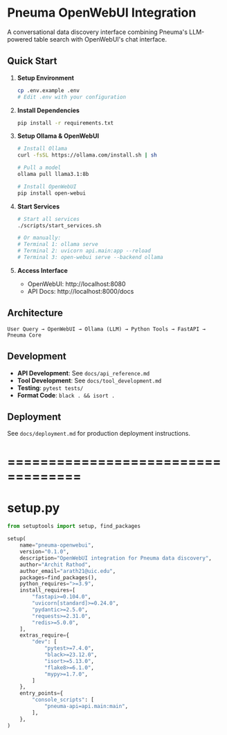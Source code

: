 # Pneuma OpenWebUI Integration

A conversational data discovery interface combining Pneuma's LLM-powered table search with OpenWebUI's chat interface.

## Quick Start

1. **Setup Environment**

    ```bash copy
    cp .env.example .env
    # Edit .env with your configuration
    ```

2. **Install Dependencies**

    ```bash copy
    pip install -r requirements.txt
    ```

3. **Setup Ollama & OpenWebUI**

    ```bash copy
    # Install Ollama
    curl -fsSL https://ollama.com/install.sh | sh

    # Pull a model
    ollama pull llama3.1:8b

    # Install OpenWebUI
    pip install open-webui
    ```

4. **Start Services**

    ```bash copy
    # Start all services
    ./scripts/start_services.sh

    # Or manually:
    # Terminal 1: ollama serve
    # Terminal 2: uvicorn api.main:app --reload
    # Terminal 3: open-webui serve --backend ollama
    ```

5. **Access Interface**
    - OpenWebUI: http://localhost:8080
    - API Docs: http://localhost:8000/docs

## Architecture

```
User Query → OpenWebUI → Ollama (LLM) → Python Tools → FastAPI → Pneuma Core
```

## Development

-   **API Development**: See `docs/api_reference.md`
-   **Tool Development**: See `docs/tool_development.md`
-   **Testing**: `pytest tests/`
-   **Format Code**: `black . && isort .`

## Deployment

See `docs/deployment.md` for production deployment instructions.

# ===================================

# setup.py

```python copy
from setuptools import setup, find_packages

setup(
    name="pneuma-openwebui",
    version="0.1.0",
    description="OpenWebUI integration for Pneuma data discovery",
    author="Archit Rathod",
    author_email="arath21@uic.edu",
    packages=find_packages(),
    python_requires=">=3.9",
    install_requires=[
        "fastapi>=0.104.0",
        "uvicorn[standard]>=0.24.0",
        "pydantic>=2.5.0",
        "requests>=2.31.0",
        "redis>=5.0.0",
    ],
    extras_require={
        "dev": [
            "pytest>=7.4.0",
            "black>=23.12.0",
            "isort>=5.13.0",
            "flake8>=6.1.0",
            "mypy>=1.7.0",
        ]
    },
    entry_points={
        "console_scripts": [
            "pneuma-api=api.main:main",
        ],
    },
)
```

